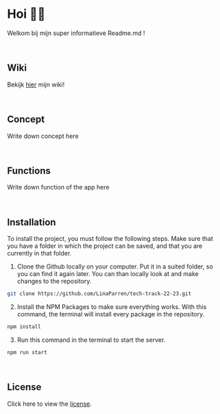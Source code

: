 # Hoi 👋🏻

Welkom bij mijn super informatieve Readme.md !

<br>

## Wiki
Bekijk <a href ="https://github.com/LinaParren/tech-track-22-23/wiki">hier</a> mijn wiki!

<br>

## Concept
Write down concept here

<br>

## Functions
Write down function of the app here

<br>

## Installation
To install the project, you must follow the following steps. Make sure that you have a folder in which the project can be saved, and that you are currently in that folder. 

1. Clone the Github locally on your computer. Put it in a suited folder, so you can find it again later. You can than locally look at and make changes to the repository.
  ```sh
  git clone https://github.com/LinaParren/tech-track-22-23.git
  ```

2. Install the NPM Packages to make sure everything works. With this command, the terminal will install every package in the repository. 
  ```sh
  npm install
  ```
 
3. Run this command in the terminal to start the server. 
  ```sh
  npm run start
  ```

<br>

## License
Click here to view the <a href='https://github.com/LinaParren/matching_application/blob/main/LICENSE'>license</a>.
